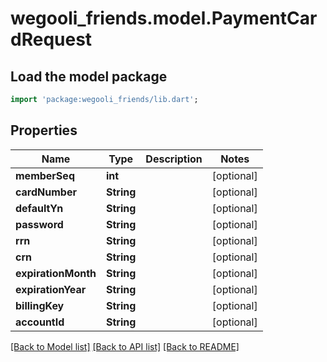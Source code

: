# wegooli_friends.model.PaymentCardRequest

## Load the model package

```dart
import 'package:wegooli_friends/lib.dart';
```

## Properties

| Name                | Type       | Description | Notes      |
| ------------------- | ---------- | ----------- | ---------- |
| **memberSeq**       | **int**    |             | [optional] |
| **cardNumber**      | **String** |             | [optional] |
| **defaultYn**       | **String** |             | [optional] |
| **password**        | **String** |             | [optional] |
| **rrn**             | **String** |             | [optional] |
| **crn**             | **String** |             | [optional] |
| **expirationMonth** | **String** |             | [optional] |
| **expirationYear**  | **String** |             | [optional] |
| **billingKey**      | **String** |             | [optional] |
| **accountId**       | **String** |             | [optional] |

[[Back to Model list]](../README.md#documentation-for-models)
[[Back to API list]](../README.md#documentation-for-api-endpoints)
[[Back to README]](../README.md)
